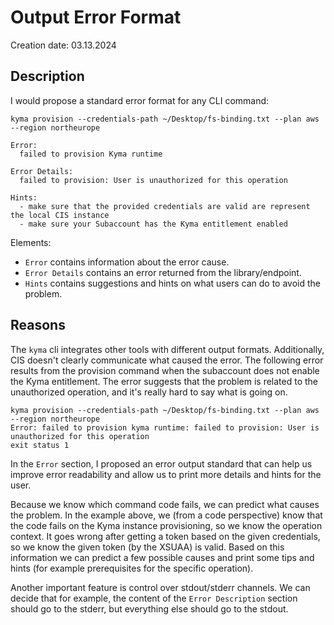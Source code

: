 # Output Error Format

Creation date: 03.13.2024

## Description

I would propose a standard error format for any CLI command:

```text
kyma provision --credentials-path ~/Desktop/fs-binding.txt --plan aws --region northeurope

Error:
  failed to provision Kyma runtime

Error Details:
  failed to provision: User is unauthorized for this operation

Hints:
  - make sure that the provided credentials are valid are represent the local CIS instance
  - make sure your Subaccount has the Kyma entitlement enabled
```

Elements:

* `Error` contains information about the error cause.
* `Error Details` contains an error returned from the library/endpoint.
* `Hints` contains suggestions and hints on what users can do to avoid the problem.

## Reasons

The `kyma` cli integrates other tools with different output formats. Additionally, CIS doesn't clearly communicate what caused the error. The following error results from the provision command when the subaccount does not enable the Kyma entitlement. The error suggests that the problem is related to the unauthorized operation, and it's really hard to say what is going on.

```text
kyma provision --credentials-path ~/Desktop/fs-binding.txt --plan aws --region northeurope
Error: failed to provision kyma runtime: failed to provision: User is unauthorized for this operation
exit status 1
```

In the `Error` section, I proposed an error output standard that can help us improve error readability and allow us to print more details and hints for the user.

Because we know which command code fails, we can predict what causes the problem. In the example above, we (from a code perspective) know that the code fails on the Kyma instance provisioning, so we know the operation context. It goes wrong after getting a token based on the given credentials, so we know the given token (by the XSUAA) is valid.
Based on this information we can predict a few possible causes and print some tips and hints (for example prerequisites for the specific operation).

Another important feature is control over stdout/stderr channels. We can decide that for example, the content of the `Error Description` section should go to the stderr, but everything else should go to the stdout.
